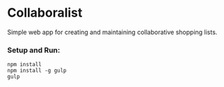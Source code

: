 # Collaboralist
Simple web app for creating and maintaining collaborative shopping lists.

### Setup and Run:

    npm install
    npm install -g gulp
    gulp